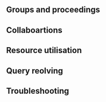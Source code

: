 ## Groups and proceedings

## Collaboartions

## Resource utilisation

## Query reolving

## Troubleshooting



